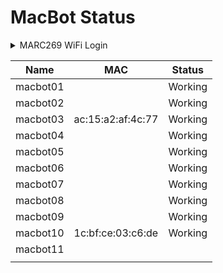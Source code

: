 # MacBot Status

<details>

<summary>MARC269 WiFi Login</summary>

SSID: MARC269

PSWD: %A0AB1B83C3B4

</details>

| Name     | MAC               | Status  |
| -------- | ----------------- | ------- |
| macbot01 |                   | Working |
| macbot02 |                   | Working |
| macbot03 | ac:15:a2:af:4c:77 | Working |
| macbot04 |                   | Working |
| macbot05 |                   | Working |
| macbot06 |                   | Working |
| macbot07 |                   | Working |
| macbot08 |                   | Working |
| macbot09 |                   | Working |
| macbot10 | 1c:bf:ce:03:c6:de | Working |
| macbot11 |                   |         |
|          |                   |         |
